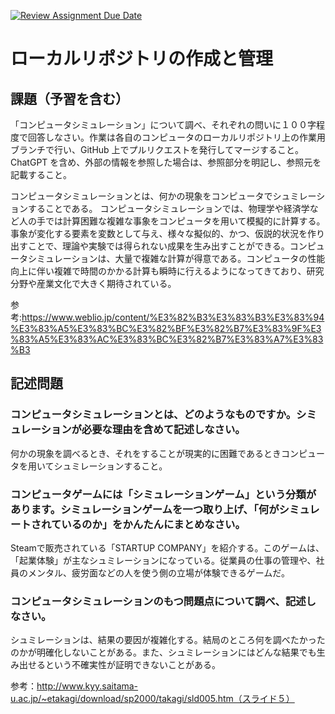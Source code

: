 [![Review Assignment Due Date](https://classroom.github.com/assets/deadline-readme-button-24ddc0f5d75046c5622901739e7c5dd533143b0c8e959d652212380cedb1ea36.svg)](https://classroom.github.com/a/wXVH1iCY)
# ローカルリポジトリの作成と管理

## 課題（予習を含む）

「コンピュータシミュレーション」について調べ、それぞれの問いに１００字程度で回答しなさい。作業は各自のコンピュータのローカルリポジトリ上の作業用ブランチで行い、GitHub 上でプルリクエストを発行してマージすること。ChatGPT を含め、外部の情報を参照した場合は、参照部分を明記し、参照元を記載すること。

コンピュータシミュレーションとは、何かの現象をコンピュータでシュミレーションすることである。 コンピュータシミュレーションでは、物理学や経済学など人の手では計算困難な複雑な事象をコンピュータを用いて模擬的に計算する。事象が変化する要素を変数として与え、様々な擬似的、かつ、仮説的状況を作り出すことで、理論や実験では得られない成果を生み出すことができる。コンピュータシミュレーションは、大量で複雑な計算が得意である。コンピュータの性能向上に伴い複雑で時間のかかる計算も瞬時に行えるようになってきており、研究分野や産業文化で大きく期待されている。

参考:https://www.weblio.jp/content/%E3%82%B3%E3%83%B3%E3%83%94%E3%83%A5%E3%83%BC%E3%82%BF%E3%82%B7%E3%83%9F%E3%83%A5%E3%83%AC%E3%83%BC%E3%82%B7%E3%83%A7%E3%83%B3
## 記述問題

### コンピュータシミュレーションとは、どのようなものですか。シミュレーションが必要な理由を含めて記述しなさい。
何かの現象を調べるとき、それをすることが現実的に困難であるときコンピュータを用いてシュミレーションすること。
### コンピュータゲームには「シミュレーションゲーム」という分類があります。シミュレーションゲームを一つ取り上げ、「何がシミュレートされているのか」をかんたんにまとめなさい。
Steamで販売されている「STARTUP COMPANY」を紹介する。このゲームは、「起業体験」が主なシュミレーションになっている。従業員の仕事の管理や、社員のメンタル、疲労面などの人を使う側の立場が体験できるゲームだ。
### コンピュータシミュレーションのもつ問題点について調べ、記述しなさい。
シュミレーションは、結果の要因が複雑化する。結局のところ何を調べたかったのかが明確化しないことがある。また、シュミレーションにはどんな結果でも生み出せるという不確実性が証明できないことがある。

参考：http://www.kyy.saitama-u.ac.jp/~etakagi/download/sp2000/takagi/sld005.htm（スライド５）